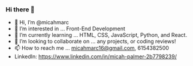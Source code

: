 ### Hi there 👋

- 👋 Hi, I’m @micahmarc
- 👀 I’m interested in ... Front-End Development
- 🌱 I’m currently learning ... HTML, CSS, JavaScript, Python, and React.
- 💞️ I’m looking to collaborate on ... any projects, or coding reviews!
- 📫 How to reach me ... micahmarc16@gmail.com, 6154382500
- LinkedIn: https://www.linkedin.com/in/micah-palmer-2b7798239/

<!---
micahmarc/micahmarc is a ✨ special ✨ repository because its `README.md` (this file) appears on your GitHub profile.
You can click the Preview link to take a look at your changes.
--->
